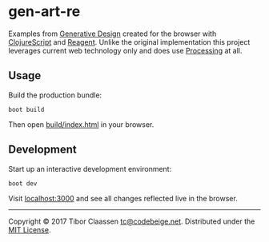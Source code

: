 # gen-art-re

Examples from [Generative Design] created for the browser with [ClojureScript]
and [Reagent]. Unlike the original implementation this project leverages
current web technology only and does use [Processing] at all.

[Generative Design]: http://www.generative-gestaltung.de
[ClojureScript]: https://clojurescript.org
[Reagent]: https://reagent-project.github.io
[Processing]: https://processing.org

## Usage

Build the production bundle:

    boot build

Then open [build/index.html](./build/index.html) in your browser.

## Development

Start up an interactive development environment:

    boot dev

Visit [localhost:3000](http://localhost:3000) and see all changes reflected
live in the browser.

---

Copyright © 2017 Tibor Claassen <tc@codebeige.net>.
Distributed under the [MIT License].

[MIT License]: https://opensource.org/licenses/MIT
